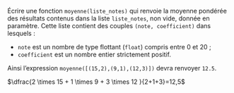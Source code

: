 Écrire une fonction `moyenne(liste_notes)` qui renvoie la moyenne pondérée des
résultats contenus dans la liste `liste_notes`, non vide, donnée en paramètre. Cette
liste contient des couples `(note, coefficient)` dans lesquels :

- `note` est un nombre de type flottant (`float`) compris entre 0 et 20 ;
- `coefficient` est un nombre entier strictement positif.

Ainsi l’expression `moyenne([(15,2),(9,1),(12,3)])` devra renvoyer `12.5`.

$\dfrac{2 \times 15 + 1 \times 9 + 3 \times 12 }{2+1+3}=12,5$